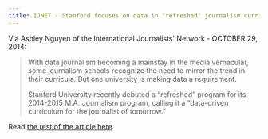 ```yaml
---
title: IJNET - Stanford focuses on data in 'refreshed' journalism curriculum
---
```


Via Ashley Nguyen of the International Journalists' Network - OCTOBER 29, 2014:

> With data journalism becoming a mainstay in the media vernacular, some journalism schools recognize the need to mirror the trend in their curricula. But one university is making data a requirement.  
> 
> Stanford University recently debuted a “refreshed” program for its 2014-2015 M.A. Journalism program, calling it a “data-driven curriculum for the journalist of tomorrow.” 

Read [the rest of the article here](https://ijnet.org/en/blog/stanford-focuses-data-refreshed-journalism-curriculum).
